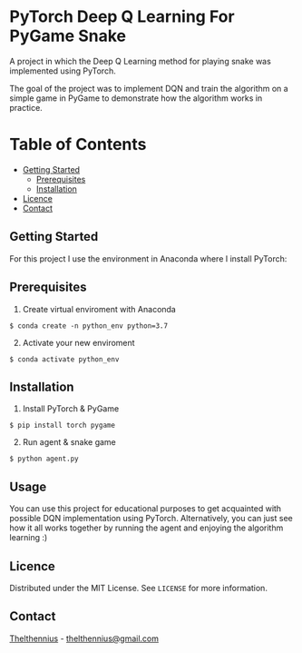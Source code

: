 # PyTorch Deep Q Learning For PyGame Snake

A project in which the Deep Q Learning method for playing snake was implemented using PyTorch.

The goal of the project was to implement DQN and train the algorithm on a simple game in PyGame to demonstrate how the algorithm works in practice.

# Table of Contents

- [Getting Started](##getting-started)
  - [Prerequisites](##prerequisites)
  - [Installation](##installation)
- [Licence](##Licence)
- [Contact](##contact)

## Getting Started

For this project I use the environment in Anaconda where I install PyTorch:

## Prerequisites

1. Create virtual enviroment with Anaconda
```
$ conda create -n python_env python=3.7
```
2. Activate your new enviroment
```
$ conda activate python_env
```

## Installation 
1. Install PyTorch & PyGame
```
$ pip install torch pygame
```

2. Run agent & snake game
```
$ python agent.py
```

## Usage

You can use this project for educational purposes to get acquainted with possible DQN implementation using PyTorch. Alternatively, you can just see how it all works together by running the agent and enjoying the algorithm learning :)

## Licence

Distributed under the MIT License. See `LICENSE` for more information.

## Contact

[Thelthennius](https://github.com/thelthennius) - thelthennius@gmail.com
